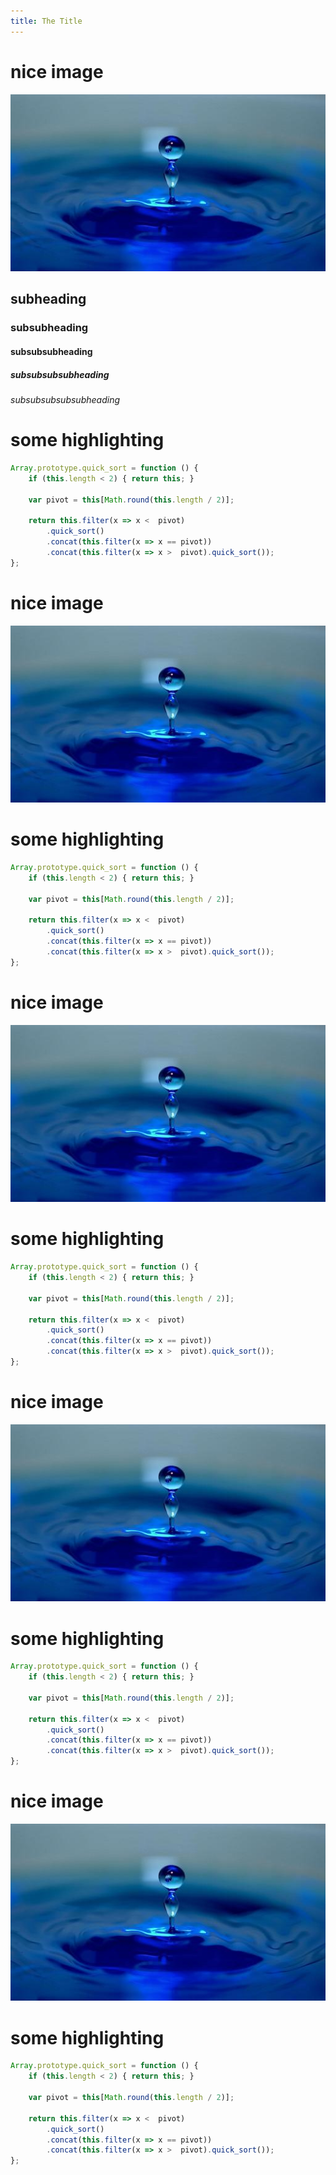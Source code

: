 ```yaml
---
title: The Title
---
```

nice image
==========

![droplet](images/droplet.jpg)

subheading
----------

### subsubheading

#### subsubsubheading

##### subsubsubsubheading

###### subsubsubsubsubheading

some highlighting
=================

```javascript
Array.prototype.quick_sort = function () {
    if (this.length < 2) { return this; }

    var pivot = this[Math.round(this.length / 2)];

    return this.filter(x => x <  pivot)
        .quick_sort()
        .concat(this.filter(x => x == pivot))
        .concat(this.filter(x => x >  pivot).quick_sort());
};
```

nice image
==========

![droplet](images/droplet.jpg)

some highlighting
=================

```javascript
Array.prototype.quick_sort = function () {
    if (this.length < 2) { return this; }

    var pivot = this[Math.round(this.length / 2)];

    return this.filter(x => x <  pivot)
        .quick_sort()
        .concat(this.filter(x => x == pivot))
        .concat(this.filter(x => x >  pivot).quick_sort());
};
```

nice image
==========

![droplet](images/droplet.jpg)

some highlighting
=================

```javascript
Array.prototype.quick_sort = function () {
    if (this.length < 2) { return this; }

    var pivot = this[Math.round(this.length / 2)];

    return this.filter(x => x <  pivot)
        .quick_sort()
        .concat(this.filter(x => x == pivot))
        .concat(this.filter(x => x >  pivot).quick_sort());
};
```

nice image
==========

![droplet](images/droplet.jpg)

some highlighting
=================

```javascript
Array.prototype.quick_sort = function () {
    if (this.length < 2) { return this; }

    var pivot = this[Math.round(this.length / 2)];

    return this.filter(x => x <  pivot)
        .quick_sort()
        .concat(this.filter(x => x == pivot))
        .concat(this.filter(x => x >  pivot).quick_sort());
};
```

nice image
==========

![droplet](images/droplet.jpg)

some highlighting
=================

```javascript
Array.prototype.quick_sort = function () {
    if (this.length < 2) { return this; }

    var pivot = this[Math.round(this.length / 2)];

    return this.filter(x => x <  pivot)
        .quick_sort()
        .concat(this.filter(x => x == pivot))
        .concat(this.filter(x => x >  pivot).quick_sort());
};
```
